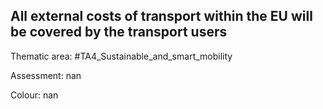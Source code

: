 ## All external costs of transport within the EU will be covered by the transport users

Thematic area: #TA4_Sustainable_and_smart_mobility

Assessment: nan

Colour: nan